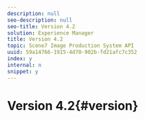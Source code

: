 ```yaml
---
description: null
seo-description: null
seo-title: Version 4.2
solution: Experience Manager
title: Version 4.2
topic: Scene7 Image Production System API
uuid: 59a14766-1915-4d70-902b-fd21afc7c352
index: y
internal: n
snippet: y
---
```


# Version 4.2{#version}

